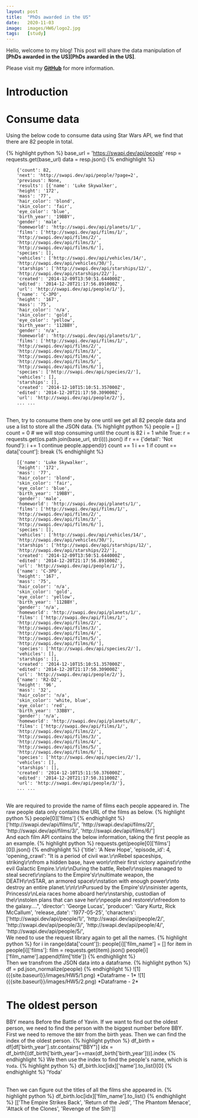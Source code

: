```yaml
---
layout: post
title:  "PhDs awarded in the US"
date:   2020-11-03
image:  images/HW6/logo2.jpg
tags:   [study]
---
```


Hello, welcome to my blog! This post will share the data manipulation of **[PhDs awarded in the US][PhDs awarded in the US]**.

Please visit my **[GitHub][GitHub]** for more information. 

# Introduction


# Consume data
Using the below code to consume data using Star Wars API, we find that there are 82 people in total. 

{% highlight python %}
base_url = 'https://swapi.dev/api/people'
resp = requests.get(base_url)
data = resp.json()
{% endhighlight %}

        {'count': 82,
        'next': 'http://swapi.dev/api/people/?page=2',
        'previous': None,
        'results': [{'name': 'Luke Skywalker',
        'height': '172',
        'mass': '77',
        'hair_color': 'blond',
        'skin_color': 'fair',
        'eye_color': 'blue',
        'birth_year': '19BBY',
        'gender': 'male',
        'homeworld': 'http://swapi.dev/api/planets/1/',
        'films': ['http://swapi.dev/api/films/1/',
        'http://swapi.dev/api/films/2/',
        'http://swapi.dev/api/films/3/',
        'http://swapi.dev/api/films/6/'],
        'species': [],
        'vehicles': ['http://swapi.dev/api/vehicles/14/',
        'http://swapi.dev/api/vehicles/30/'],
        'starships': ['http://swapi.dev/api/starships/12/',
        'http://swapi.dev/api/starships/22/'],
        'created': '2014-12-09T13:50:51.644000Z',
        'edited': '2014-12-20T21:17:56.891000Z',
        'url': 'http://swapi.dev/api/people/1/'},
        {'name': 'C-3PO',
        'height': '167',
        'mass': '75',
        'hair_color': 'n/a',
        'skin_color': 'gold',
        'eye_color': 'yellow',
        'birth_year': '112BBY',
        'gender': 'n/a',
        'homeworld': 'http://swapi.dev/api/planets/1/',
        'films': ['http://swapi.dev/api/films/1/',
        'http://swapi.dev/api/films/2/',
        'http://swapi.dev/api/films/3/',
        'http://swapi.dev/api/films/4/',
        'http://swapi.dev/api/films/5/',
        'http://swapi.dev/api/films/6/'],
        'species': ['http://swapi.dev/api/species/2/'],
        'vehicles': [],
        'starships': [],
        'created': '2014-12-10T15:10:51.357000Z',
        'edited': '2014-12-20T21:17:50.309000Z',
        'url': 'http://swapi.dev/api/people/2/'},
        ... ...


<br>
Then, try to consume them one by one until we get all 82 people data and use a list to store all the JSON data.
{% highlight python %}
people = []
count = 0 # we will stop consuming until the count is 82
i = 1
while True:
    r = requests.get(os.path.join(base_url, str(i))).json()
    if r == {'detail': 'Not found'}:
        i += 1
        continue
    people.append(r)
    count += 1
    i += 1
    if count == data['count']:
        break 
{% endhighlight %}

        [{'name': 'Luke Skywalker',
        'height': '172',
        'mass': '77',
        'hair_color': 'blond',
        'skin_color': 'fair',
        'eye_color': 'blue',
        'birth_year': '19BBY',
        'gender': 'male',
        'homeworld': 'http://swapi.dev/api/planets/1/',
        'films': ['http://swapi.dev/api/films/1/',
        'http://swapi.dev/api/films/2/',
        'http://swapi.dev/api/films/3/',
        'http://swapi.dev/api/films/6/'],
        'species': [],
        'vehicles': ['http://swapi.dev/api/vehicles/14/',
        'http://swapi.dev/api/vehicles/30/'],
        'starships': ['http://swapi.dev/api/starships/12/',
        'http://swapi.dev/api/starships/22/'],
        'created': '2014-12-09T13:50:51.644000Z',
        'edited': '2014-12-20T21:17:56.891000Z',
        'url': 'http://swapi.dev/api/people/1/'},
        {'name': 'C-3PO',
        'height': '167',
        'mass': '75',
        'hair_color': 'n/a',
        'skin_color': 'gold',
        'eye_color': 'yellow',
        'birth_year': '112BBY',
        'gender': 'n/a',
        'homeworld': 'http://swapi.dev/api/planets/1/',
        'films': ['http://swapi.dev/api/films/1/',
        'http://swapi.dev/api/films/2/',
        'http://swapi.dev/api/films/3/',
        'http://swapi.dev/api/films/4/',
        'http://swapi.dev/api/films/5/',
        'http://swapi.dev/api/films/6/'],
        'species': ['http://swapi.dev/api/species/2/'],
        'vehicles': [],
        'starships': [],
        'created': '2014-12-10T15:10:51.357000Z',
        'edited': '2014-12-20T21:17:50.309000Z',
        'url': 'http://swapi.dev/api/people/2/'},
        {'name': 'R2-D2',
        'height': '96',
        'mass': '32',
        'hair_color': 'n/a',
        'skin_color': 'white, blue',
        'eye_color': 'red',
        'birth_year': '33BBY',
        'gender': 'n/a',
        'homeworld': 'http://swapi.dev/api/planets/8/',
        'films': ['http://swapi.dev/api/films/1/',
        'http://swapi.dev/api/films/2/',
        'http://swapi.dev/api/films/3/',
        'http://swapi.dev/api/films/4/',
        'http://swapi.dev/api/films/5/',
        'http://swapi.dev/api/films/6/'],
        'species': ['http://swapi.dev/api/species/2/'],
        'vehicles': [],
        'starships': [],
        'created': '2014-12-10T15:11:50.376000Z',
        'edited': '2014-12-20T21:17:50.311000Z',
        'url': 'http://swapi.dev/api/people/3/'},
        ... ...


<br>
We are required to provide the name of films each people appeared in. The raw people data only contains the URL of the films as below.
{% highlight python %}
people[0]['films']
{% endhighlight %}
        ['http://swapi.dev/api/films/1/',
        'http://swapi.dev/api/films/2/',
        'http://swapi.dev/api/films/3/',
        'http://swapi.dev/api/films/6/']


<br>
And each film API contains the below information, taking the first people as an example.
{% highlight python %}
requests.get(people[0]['films'][0]).json()
{% endhighlight %}
        {'title': 'A New Hope',
        'episode_id': 4,
        'opening_crawl': "It is a period of civil war.\r\nRebel spaceships, striking\r\nfrom a hidden base, have won\r\ntheir first victory against\r\nthe evil Galactic Empire.\r\n\r\nDuring the battle, Rebel\r\nspies managed to steal secret\r\nplans to the Empire's\r\nultimate weapon, the DEATH\r\nSTAR, an armored space\r\nstation with enough power\r\nto destroy an entire planet.\r\n\r\nPursued by the Empire's\r\nsinister agents, Princess\r\nLeia races home aboard her\r\nstarship, custodian of the\r\nstolen plans that can save her\r\npeople and restore\r\nfreedom to the galaxy....",
        'director': 'George Lucas',
        'producer': 'Gary Kurtz, Rick McCallum',
        'release_date': '1977-05-25',
        'characters': ['http://swapi.dev/api/people/1/',
        'http://swapi.dev/api/people/2/',
        'http://swapi.dev/api/people/3/',
        'http://swapi.dev/api/people/4/',
        'http://swapi.dev/api/people/5/',


<br>
We need to use the request library again to get all the names.
{% highlight python %}
for i in range(data['count']):
    people[i]['film_name'] = []
    for item in people[i]['films']:
        film = requests.get(item).json()
        people[i]['film_name'].append(film['title'])     
{% endhighlight %}


<br>
Then we transfrom the JSON data into a dataframe.
{% highlight python %}
df = pd.json_normalize(people)
{% endhighlight %}
![1]({{site.baseurl}}/images/HW5/1.png)
*Dataframe - 1*
![1]({{site.baseurl}}/images/HW5/2.png)
*Dataframe - 2*

# The oldest person
BBY means Before the Battle of Yavin. If we want to find out the oldest person, we need to find the person with the biggest number before BBY. First we need to remove the `BBY` from the birth yeas. Then we can find the index of the oldest person.
{% highlight python %}
df_birth = df[df['birth_year'].str.contains("BBY")]
idx = df_birth[(df_birth['birth_year']==max(df_birth['birth_year']))].index
{% endhighlight %}
We then use the index to find the people's name, which is `Yoda`.
{% highlight python %}
df_birth.loc[idx]['name'].to_list()[0]
{% endhighlight %}
        'Yoda'

<br>
Then we can figure out the titles of all the films she appeared in.
{% highlight python %}
df_birth.loc[idx]['film_name'].to_list()
{% endhighlight %}
        [['The Empire Strikes Back',
        'Return of the Jedi',
        'The Phantom Menace',
        'Attack of the Clones',
        'Revenge of the Sith']]


<br>

[Star Wars Dataset]: https://swapi.dev/documentation
[GitHub]: https://github.com/eveyimi/eveyimi.github.io


<!-- https://medium.com/using-specialist-business-databases/creating-a-choropleth-map-using-geopandas-and-financial-data-c76419258746 -->